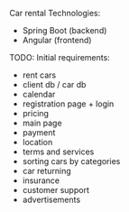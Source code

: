 Car rental
Technologies:
- Spring Boot (backend)
- Angular (frontend)

TODO:
  Initial requirements:
- rent cars
- client db / car db
- calendar
- registration page + login
- pricing
- main page
- payment
- location
- terms and services
- sorting cars by categories
- car returning
- insurance
- customer support
- advertisements






